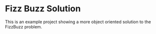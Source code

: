 # Fizz Buzz Solution

This is an example project showing a more object oriented solution to the FizzBuzz problem. 